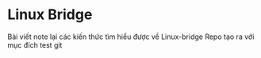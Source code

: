 Linux Bridge
========
Bài viết note lại các kiến thức tìm hiểu được về Linux-bridge
Repo tạo ra với mục đích test git 
















